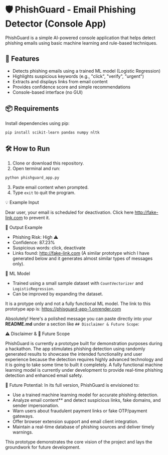 
# 🛡️ PhishGuard - Email Phishing Detector (Console App)

PhishGuard is a simple AI-powered console application that helps detect phishing emails using basic machine learning and rule-based techniques.

## 🚀 Features

- Detects phishing emails using a trained ML model (Logistic Regression)
- Highlights suspicious keywords (e.g., "click", "verify", "urgent")
- Extracts and displays links from email content
- Provides confidence score and simple recommendations
- Console-based interface (no GUI)

## 📦 Requirements

Install dependencies using pip:

```bash
pip install scikit-learn pandas numpy nltk
```

## 🛠️ How to Run

1. Clone or download this repository.
2. Open terminal and run:

```bash
python phishguard_app.py
```

3. Paste email content when prompted.
4. Type `exit` to quit the program.

💡 Example Input


Dear user, your email is scheduled for deactivation. Click here http://fake-link.com to prevent it.


📄 Output Example

- Phishing Risk: High ⚠️
- Confidence: 87.23%
- Suspicious words: click, deactivate
- Links found: http://fake-link.com (A similar prototype which I have generated below and it generates almost similar types of messages only).

🧠 ML Model

- Trained using a small sample dataset with `CountVectorizer` and `LogisticRegression`.
- Can be improved by expanding the dataset.

It is a protype only and not a fully functional ML model.
The link to this prototype app is:
https://phisguard-app-1.onrender.com


Absolutely! Here's a polished message you can paste directly into your **README.md** under a section like `## Disclaimer & Future Scope`:

⚠️ Disclaimer & 🚀 Future Scope

 PhishGuard is currently a prototype built for demonstration purposes during a hackathon. The app stimulates phishing detection using randomly generated results to showcase the intended functionality and user experience because the detection requires highly advanced technology and it is going to take some time to built it completely. A fully functional machine learning model is currently under development to provide real-time phishing detection and enhanced email safety.

🔮 Future Potential:
In its full version, PhishGuard is envisioned to:
- Use a trained machine learning model for accurate phishing detection.
- Analyze email content** and detect suspicious links, fake domains, and sender impersonation.
- Warn users about fraudulent payment links or fake OTP/payment gateways.
- Offer browser extension support and email client integration.
- Maintain a real-time database of phishing sources and deliver timely warnings.

This prototype demonstrates the core vision of the project and lays the groundwork for future development.

